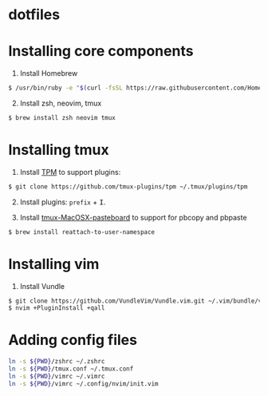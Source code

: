 dotfiles
========

# Installing core components
1. Install Homebrew
```bash
$ /usr/bin/ruby -e "$(curl -fsSL https://raw.githubusercontent.com/Homebrew/install/master/install)"
```

2. Install zsh, neovim, tmux
```bash
$ brew install zsh neovim tmux
```

# Installing tmux
1. Install [TPM][1] to support plugins:
```bash
$ git clone https://github.com/tmux-plugins/tpm ~/.tmux/plugins/tpm
```
2. Install plugins: `prefix` + <kbd>I</kbd>.

3. Install [tmux-MacOSX-pasteboard][2] to support for pbcopy and pbpaste
``` bash
$ brew install reattach-to-user-namespace
```

# Installing vim
1. Install Vundle
```bash
$ git clone https://github.com/VundleVim/Vundle.vim.git ~/.vim/bundle/vundle
$ nvim +PluginInstall +qall
```

# Adding config files
```bash
ln -s ${PWD}/zshrc ~/.zshrc
ln -s ${PWD}/tmux.conf ~/.tmux.conf
ln -s ${PWD}/vimrc ~/.vimrc
ln -s ${PWD}/vimrc ~/.config/nvim/init.vim
```

[1]: https://github.com/tmux-plugins/tpm
[2]: https://github.com/ChrisJohnsen/tmux-MacOSX-pasteboard
